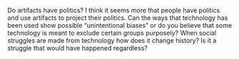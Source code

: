 Do artifacts have politics? I think it seems more that people have politics and use artifacts to project their politics.
Can the ways that technology has been used show possible “unintentional biases” or do you believe that some technology is meant to exclude certain groups purposely? 
When social struggles are made from technology how does it change history? Is it a struggle that would have happened regardless? 
